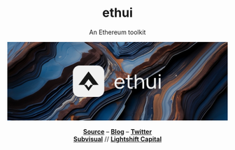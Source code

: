 <h1 align="center">
  ethui
</h1>

<p align="center">
  An Ethereum toolkit
<p>

![banner](https://raw.githubusercontent.com/ethui/.github/main/banner/github.png)

<div align="center">
  <a href="https://github.com/ethui/ethui"><b>Source</b></a> –
  <a href="https://mirror.xyz/ethui.eth"><b>Blog</b></a> –
  <a href="https://twitter.com/naps62"><b>Twitter</b></a>
</div>

<div align="center">
  <a href="https://subvisual.com"><b>Subvisual</b></a> //
  <a href="https://lightshift.capital"><b>Lightshift Capital</b></a>
</div>
